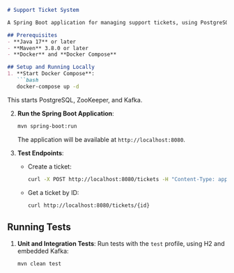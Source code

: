 ```markdown
# Support Ticket System

A Spring Boot application for managing support tickets, using PostgreSQL for persistence and Kafka for messaging.

## Prerequisites
- **Java 17** or later
- **Maven** 3.8.0 or later
- **Docker** and **Docker Compose**

## Setup and Running Locally
1. **Start Docker Compose**:
   ```bash
   docker-compose up -d
   ```
   This starts PostgreSQL, ZooKeeper, and Kafka.

2. **Run the Spring Boot Application**:
   ```bash
   mvn spring-boot:run
   ```
   The application will be available at `http://localhost:8080`.

3. **Test Endpoints**:
   - Create a ticket:
     ```bash
     curl -X POST http://localhost:8080/tickets -H "Content-Type: application/json" -d '{"title":"Test Ticket","description":"Test Description"}'
     ```
   - Get a ticket by ID:
     ```bash
     curl http://localhost:8080/tickets/{id}
     ```

## Running Tests
1. **Unit and Integration Tests**:
   Run tests with the `test` profile, using H2 and embedded Kafka:
   ```bash
   mvn clean test
   ```
